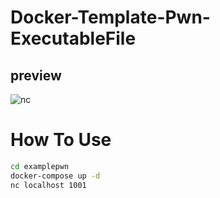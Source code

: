 # Docker-Template-Pwn-ExecutableFile

## preview

![nc](https://github.com/Bayupangestu18/Template-Netcat-Connection-Docker/assets/119099396/44c2b1f8-51d8-4a29-9c45-bd8f5df89dfd)

# How To Use

```bash
cd examplepwn
docker-compose up -d
nc localhost 1001
```


